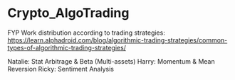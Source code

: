 # Crypto_AlgoTrading
 FYP
Work distribution according to trading strategies:
 https://learn.alphadroid.com/blog/algorithmic-trading-strategies/common-types-of-algorithmic-trading-strategies/
 
Natalie: Stat Arbitrage & Beta (Multi-assets)
Harry: Momentum & Mean Reversion
Ricky: Sentiment Analysis
